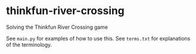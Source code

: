 # thinkfun-river-crossing
Solving the Thinkfun River Crossing game

See `main.py` for examples of how to use this.
See `terms.txt` for explanations of the terminology.
